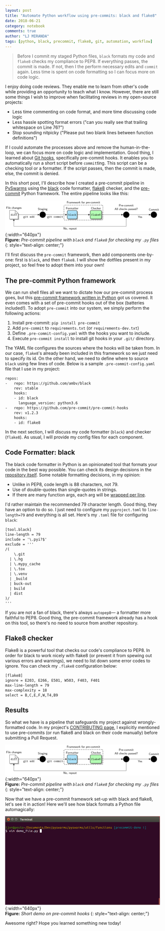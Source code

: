 ```yaml
---
layout: post
title: "Automate Python workflow using pre-commits: black and flake8"
date: 2018-06-21
category: notebook
comments: true
author: "LJ MIRANDA"
tags: [python, black, precommit, flake8, git, automation, workflow]
---
```


> Before I commit my staged Python files, `black` formats my code and `flake8`
> checks my compliance to PEP8. If everything passes, the commit is made. If
> not, then I the perform necessary edits and `commit` again. Less time is
> spent on code formatting so I can focus more on code logic.

I enjoy doing code reviews. They enable me to learn from other's code while
providing an opportunity to teach what I know. However, there are still some
things I wish to improve when facilitating reviews in my open-source
projects:

- Less time commenting on code format, and more time discussing code logic
- Less hassle spotting format errors ("can you really see that trailing
  whitespace on Line 76?")
- Stop sounding nitpicky ("Please put two blank lines between function
  definitions")

If I could automate the processes above and remove the human-in-the-loop, we
can focus more on code logic and implementation. Good thing, I learned about
[Git hooks](https://git-scm.com/book/gr/v2/Customizing-Git-Git-Hooks),
specifically pre-commit hooks. It enables you to automatically run a short script
before `commit`ting. This script can be a checking tool or a formatter. If the
script passes, then the commit is made, else, the commit is denied.

In this short post, I'll describe how I created a pre-commit pipeline in
[PySwarms](https://github.com/ljvmiranda921/pyswarms) using the
[black](https://github.com/ambv/black) code formatter,
[flake8](https://pypi.org/project/flake8/) checker, and the
[pre-commit](https://github.com/pre-commit/pre-commit) Python framework. The
entire pipeline looks like this:

![Diagram](/assets/png/tuts/precommit_pipeline.png){:width="640px"}  
__Figure:__ _Pre-commit pipeline with `black` and `flake8` for checking my `.py` files_
{: style="text-align: center;"}

I'll first discuss the `pre-commit` framework, then add components one-by-one:
first is `black`, and then `flake8`. I will show the dotfiles present
in my project, so feel free to adopt them into your own!

## The pre-commit Python framework

We can run shell files all we want to dictate how our pre-commit process goes,
but this [pre-commit framework written in
Python](https://github.com/pre-commit/pre-commit) got us covered. It even comes
with a set of pre-commit hooks out of the box (batteries included!). To adopt
`pre-commit` into our system, we simply perform the following actions:

1. Install pre-commit: `pip install pre-commit`
2. Add `pre-commit` to `requirements.txt` (or `requirements-dev.txt`)
3. Define `.pre-commit-config.yaml` with the hooks you want to include.
4. Execute `pre-commit install` to install git hooks in your `.git/` directory.

The YAML file configures the sources where the hooks will be taken from. In our
case, `flake8`'s already been included in this framework so we just need
to specify its id. On the other hand, we need to define where to source `black`
using few lines of code. Below is a sample `.pre-commit-config.yaml` file that I
use in my project:

```
repos:
-   repo: https://github.com/ambv/black
    rev: stable
    hooks:
    - id: black
      language_version: python3.6
-   repo: https://github.com/pre-commit/pre-commit-hooks
    rev: v1.2.3
    hooks:
    - id: flake8
```

In the next section, I will discuss my code formatter (`black`) and checker
(`flake8`). As usual, I will provide my config files for each component.

## Code Formatter: black

The black code formatter in Python is an opinionated tool that formats your
code in the best way possible. You can check its design decisions in the
[repository itself](https://github.com/ambv/black). Some notable formatting
decisions, in my opinion:

- Unlike in PEP8, code length is 88 characters, not 79.
- Use of double-quotes than single-quotes in strings.
- If there are many function args, each arg will be [wrapped per line](https://github.com/ambv/black#how-black-wraps-lines).

I'd rather maintain the recommended 79 character length. Good thing, they have
an option to do so. I just need to configure my `pyproject.toml` to
`line-length=79` and everything is all set. Here's my `.toml` file for
configuring `black`:

```
[tool.black]
line-length = 79
include = '\.pyi?$'
exclude = '''
/(
    \.git
  | \.hg
  | \.mypy_cache
  | \.tox
  | \.venv
  | _build
  | buck-out
  | build
  | dist
)/
'''
```

If you are not a fan of black, there's always `autopep8`&mdash; a formatter
more faithful to PEP8. Good thing, the pre-commit framework already has a hook
on this tool, so there's no need to source from another repository.

## Flake8 checker

Flake8 is a powerful tool that checks our code's compliance to PEP8. In order
for black to work nicely with flake8 (or prevent it from spewing out various
errors and warnings), we need to list down some error codes to ignore. You can
check my `.flake8` configuration below:

```
[flake8]
ignore = E203, E266, E501, W503, F403, F401
max-line-length = 79
max-complexity = 18
select = B,C,E,F,W,T4,B9
```

## Results

So what we have is a pipeline that safeguards my project against
wrongly-formatted code. In my project's [CONTRIBUTING
page](https://pyswarms.readthedocs.io/en/development/contributing.html#get-started),
I explicitly mentioned to use pre-commits (or run flake8 and black on their code
manually) before submitting a Pull Request.

![Diagram](/assets/png/tuts/precommit_pipeline.png){:width="640px"}  
__Figure:__ _Pre-commit pipeline with `black` and `flake8` for checking my `.py` files_
{: style="text-align: center;"}

Now that we have a pre-commit framework set-up with black and flake8, let's see
it in action! Here we'll see how black formats a Python file automagically: 

![Diagram](/assets/png/tuts/precommit_demo.gif){:width="640px"}  
__Figure:__ _Short demo on pre-commit hooks_
{: style="text-align: center;"}

Awesome right? Hope you learned something new today!
